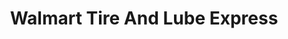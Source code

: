 ---
title: "Walmart Tire And Lube Express"
url: /baton-rouge/walmart-tire-and-lube-express/
shop: car repair
---